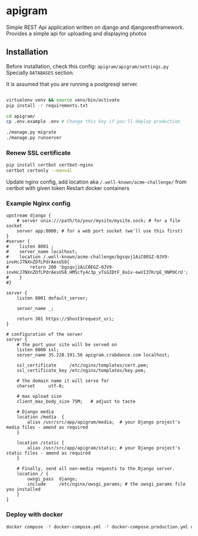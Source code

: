 # apigram
Simple REST Api application written on django and djangorestframework. Provides a simple api for uploading and displaying photos


## Installation

Before installation, check this config: `apigram/apigram/settings.py`
Specially `DATABASES` section.

It is assumed that you are running a postgresql server.


```bash

virtualenv venv && source venv/bin/activate
pip install -r requirements.txt

cd apigram/
cp .env.example .env # Change this key if you'll deploy production

./manage.py migrate
./manage.py runserver
```



### Renew SSL certificate

```bash
pip install certbot certbot-nginx
certbot certonly --manual
```

Update nginx config, add location aka `/.well-known/acme-challenge/` from certbot with given token
Restart docker containers



### Example Nginx config

```nginx
upstream django {
    # server unix:///path/to/your/mysite/mysite.sock; # for a file socket
    server app:8000; # for a web port socket (we'll use this first)
}
#server {
#    listen 8001 ;
#    server_name localhost;
#    location /.well-known/acme-challenge/bgsqvj1AiC0EGZ-0JV9-invHcJ7NXnZDfLPdrAesUS8{
#        return 200 'bgsqvj1AiC0EGZ-0JV9-invHcJ7NXnZDfLPdrAesUS8.HMScfy4c3p_vTsGIDtF_8a1v-ewVI37KrpE_9NPOCrU';
#    }
#}

server {
    listen 8001 default_server;

    server_name _;

    return 301 https://$host$request_uri;
}

# configuration of the server
server {
    # the port your site will be served on
    listen 8000 ssl;
    server_name 35.228.191.56 apigram.crabdance.com localhost;

    ssl_certificate     /etc/nginx/templates/cert.pem;
    ssl_certificate_key /etc/nginx/templates/key.pem;

    # the domain name it will serve for
    charset     utf-8;

    # max upload size
    client_max_body_size 75M;   # adjust to taste

    # Django media
    location /media  {
        alias /usr/src/app/apigram/media;  # your Django project's media files - amend as required
    }

    location /static {
        alias /usr/src/app/apigram/static; # your Django project's static files - amend as required
    }

    # Finally, send all non-media requests to the Django server.
    location / {
        uwsgi_pass  django;
        include     /etc/nginx/uwsgi_params; # the uwsgi_params file you installed
    }
}
```



### Deploy with docker

```bash
docker compose -f docker-compose.yml -f docker-compose.production.yml up -d
```